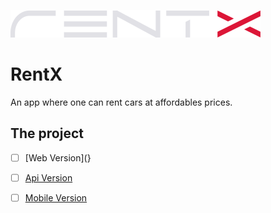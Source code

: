 ![RentX](./web/src/assets/logo.svg)

# RentX

An app where one can rent cars  at affordables prices.

## The project

- [ ] [Web Version](}

- [ ] [Api Version]()

- [ ] [Mobile Version]()
